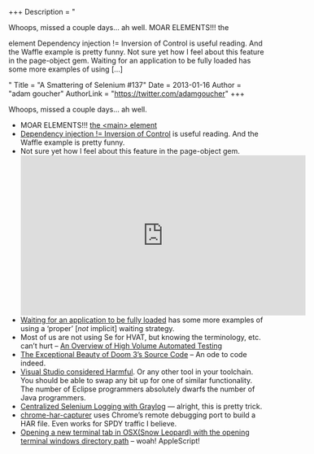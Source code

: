 +++
Description = "<p>Whoops, missed a couple days… ah well. MOAR ELEMENTS!!! the <main> element Dependency injection != Inversion of Control is useful reading. And the Waffle example is pretty funny. Not sure yet how I feel about this feature in the page-object gem. Waiting for an application to be fully loaded has some more examples of using […]</p>"
Title = "A Smattering of Selenium #137"
Date = 2013-01-16
Author = "adam goucher"
AuthorLink = "https://twitter.com/adamgoucher"
+++

<p>Whoops, missed a couple days&#8230; ah well.</p>
<ul>
<li>MOAR ELEMENTS!!! <a href="http://www.w3.org/html/wg/drafts/html/master/grouping-content.html#the-main-element">the &lt;main&gt; element</a></li>
<li><a href="http://chrismdp.com/2013/01/dependency-injection-not-ioc/">Dependency injection != Inversion of Control</a> is useful reading. And the Waffle example is pretty funny.</li>
<li>Not sure yet how I feel about this feature in the page-object gem.<br /><span class="embed-youtube" style="text-align:center; display: block;"><iframe class='youtube-player' type='text/html' width='560' height='315' src='https://www.youtube.com/embed/83nnnts8po8?version=3&#038;rel=1&#038;fs=1&#038;autohide=2&#038;showsearch=0&#038;showinfo=1&#038;iv_load_policy=1&#038;wmode=transparent' allowfullscreen='true' style='border:0;'></iframe></span></li>
<li><a href="http://deors.wordpress.com/2013/01/11/webdriver-wait/">Waiting for an application to be fully loaded</a> has some more examples of using a &#8216;proper&#8217; [<i>not</i> implicit] waiting strategy.</li>
<li>Most of us are not using Se for HVAT, but knowing the terminology, etc. can&#8217;t hurt &#8211; <a href="http://kaner.com/?p=278">An Overview of High Volume Automated Testing</a></li>
<li><a href="http://kotaku.com/5975610/the-exceptional-beauty-of-doom-3s-source-code">The Exceptional Beauty of Doom 3’s Source Code</a> &#8211; An ode to code indeed.</li>
<li><a href="http://vocamus.net/dave/?p=1562">Visual Studio considered Harmful</a>. Or any other tool in your toolchain. You should be able to swap any bit up for one of similar functionality. The number of Eclipse programmers absolutely dwarfs the number of Java programmers.</li>
<li><a href="http://blog.mogotest.com/2013/01/16/centralized-selenium-logging-with-graylog/">Centralized Selenium Logging with Graylog</a> &#8212; alright, this is pretty trick.</li>
<li><a href="https://github.com/cyrus-and/chrome-har-capturer">chrome-har-capturer</a> uses Chrome&#8217;s remote debugging port to build a HAR file. Even works for SPDY traffic I believe.</li>
<li><a href="http://stackoverflow.com/questions/1589114/opening-a-new-terminal-tab-in-osxsnow-leopard-with-the-opening-terminal-window">Opening a new terminal tab in OSX(Snow Leopard) with the opening terminal windows directory path</a> &#8211; woah! AppleScript!</li>
</ul>


